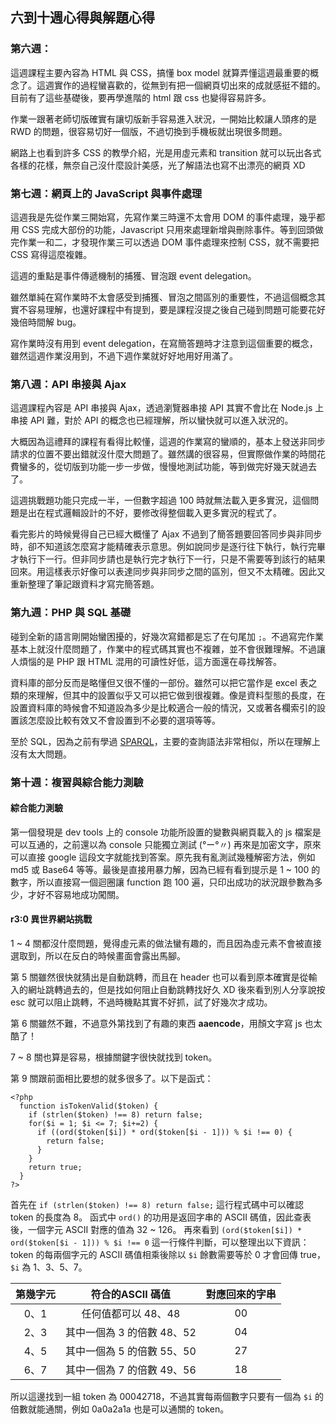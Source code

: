 ## 六到十週心得與解題心得

### 第六週：
這週課程主要內容為 HTML 與 CSS，搞懂 box model 就算弄懂這週最重要的概念了。這週實作的過程蠻喜歡的，從無到有把一個網頁切出來的成就感挺不錯的。目前有了這些基礎後，要再學進階的 html 跟 css 也變得容易許多。

作業一跟著老師切版確實有讓切版新手容易進入狀況，一開始比較讓人頭疼的是 RWD 的問題，很容易切好一個版，不過切換到手機板就出現很多問題。

網路上也看到許多 CSS 的教學介紹，光是用虛元素和 transition 就可以玩出各式各樣的花樣，無奈自己沒什麼設計美感，光了解語法也寫不出漂亮的網頁 XD


### 第七週：網頁上的 JavaScript 與事件處理
這週我是先從作業三開始寫，先寫作業三時還不太會用 DOM 的事件處理，幾乎都用 CSS 完成大部份的功能，Javascript 只用來處理新增與刪除事件。等到回頭做完作業一和二，才發現作業三可以透過 DOM 事件處理來控制 CSS，就不需要把 CSS 寫得這麼複雜。

這週的重點是事件傳遞機制的捕獲、冒泡跟 event delegation。

雖然單純在寫作業時不太會感受到捕獲、冒泡之間區別的重要性，不過這個概念其實不容易理解，也還好課程中有提到，要是課程沒提之後自己碰到問題可能要花好幾倍時間解 bug。

寫作業時沒有用到 event delegation，在寫簡答題時才注意到這個重要的概念，雖然這週作業沒用到，不過下週作業就好好地用好用滿了。

### 第八週：API 串接與 Ajax
這週課程內容是 API 串接與 Ajax，透過瀏覽器串接 API 其實不會比在 Node.js 上串接 API 難，對於 API 的概念也已經理解，所以蠻快就可以進入狀況的。

大概因為這禮拜的課程有看得比較懂，這週的作業寫的蠻順的，基本上發送非同步請求的位置不要出錯就沒什麼大問題了。雖然講的很容易，但實際做作業的時間花費蠻多的，從切版到功能一步一步做，慢慢地測試功能，等到做完好幾天就過去了。

這週挑戰題功能只完成一半，一但數字超過 100 時就無法載入更多實況，這個問題是出在程式邏輯設計的不好，要修改得整個載入更多實況的程式了。

看完影片的時候覺得自己已經大概懂了 Ajax 不過到了簡答題要回答同步與非同步時，卻不知道該怎麼寫才能精確表示意思。例如說同步是逐行往下執行，執行完畢才執行下一行。但非同步請也是執行完才執行下一行，只是不需要等到該行的結果回來。用這樣表示好像可以表達同步與非同步之間的區別，但又不太精確。因此又重新整理了筆記跟資料才寫完簡答題。

### 第九週：PHP 與 SQL 基礎
碰到全新的語言剛開始蠻困擾的，好幾次寫錯都是忘了在句尾加 `;`。不過寫完作業基本上就沒什麼問題了，作業中的程式碼其實也不複雜，並不會很難理解。不過讓人煩惱的是 PHP 跟 HTML 混用的可讀性好低，這方面還在尋找解答。

資料庫的部分反而是略懂但又很不懂的一部份。雖然可以把它當作是 excel 表之類的來理解，但其中的設置似乎又可以把它做到很複雜。像是資料型態的長度，在設置資料庫的時候會不知道設為多少是比較適合一般的情況，又或著各欄索引的設置該怎麼設比較有效又不會設置到不必要的選項等等。

至於 SQL，因為之前有學過 [SPARQL](https://www.w3.org/TR/rdf-sparql-query/)，主要的查詢語法非常相似，所以在理解上沒有太大問題。

### 第十週：複習與綜合能力測驗
#### 綜合能力測驗
第一個發現是 dev tools 上的 console 功能所設置的變數與網頁載入的 js 檔案是可以互通的，之前還以為 console 只能獨立測試 (°ー°〃)
再來是加密文字，原來可以直接 google 這段文字就能找到答案。原先我有亂測試幾種解密方法，例如 md5 或 Base64 等等。最後是直接用暴力解，因為已經有看到提示是 1 ~ 100 的數字，所以直接寫一個迴圈讓 function 跑 100 遍，只印出成功的狀況跟參數為多少，才好不容易地成功闖關。

#### r3:0 異世界網站挑戰
1 ~ 4 關都沒什麼問題，覺得虛元素的做法蠻有趣的，而且因為虛元素不會被直接選取到，所以在反白的時候畫面會露出馬腳。

第 5 關雖然很快就猜出是自動跳轉，而且在 header 也可以看到原本確實是從輸入的網址跳轉過去的，但是找如何阻止自動跳轉找好久 XD 後來看到別人分享說按 esc 就可以阻止跳轉，不過時機點其實不好抓，試了好幾次才成功。

第 6 關雖然不難，不過意外第找到了有趣的東西 **aaencode**，用顏文字寫 js 也太酷了！

7 ~ 8 關也算是容易，根據關鍵字很快就找到 token。

第 9 關跟前面相比要想的就多很多了。以下是函式：

```php=
<?php
  function isTokenValid($token) {
    if (strlen($token) !== 8) return false;
    for($i = 1; $i <= 7; $i+=2) {
      if ((ord($token[$i]) * ord($token[$i - 1])) % $i !== 0) {
        return false;
      }
    }
    return true;
  }
?>
```
首先在 `if (strlen($token) !== 8) return false;` 這行程式碼中可以確認 token 的長度為 8。
函式中 `ord()` 的功用是返回字串的 ASCII 碼值，因此查表後，一個字元 ASCII 對應的值為 32 ~ 126。 
再來看到 `(ord($token[$i]) * ord($token[$i - 1])) % $i !== 0` 這一行條件判斷，可以整理出以下資訊：token 的每兩個字元的 ASCII 碼值相乘後除以 `$i` 餘數需要等於 0 才會回傳 true，`$i` 為 1、3、5、7。


| 第幾字元 |        符合的ASCII 碼值        | 對應回來的字串 |
|:--------:|:------------------------------:|:--------------:|
|   0、1   |          任何值都可以 48、48          |       00       |
|   2、3   |   其中一個為 3 的倍數 48、52   |       04       |
|   4、5   | 其中一個為 5 的倍數     55、50 |       27       |
|   6、7   | 其中一個為 7 的倍數     49、56 |       18       |

所以這邊找到一組 token 為 00042718，不過其實每兩個數字只要有一個為 `$i` 的倍數就能通關，例如 0a0a2a1a 也是可以通關的 token。
